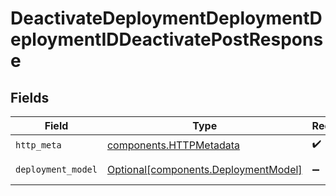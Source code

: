 # DeactivateDeploymentDeploymentDeploymentIDDeactivatePostResponse


## Fields

| Field                                                                              | Type                                                                               | Required                                                                           | Description                                                                        |
| ---------------------------------------------------------------------------------- | ---------------------------------------------------------------------------------- | ---------------------------------------------------------------------------------- | ---------------------------------------------------------------------------------- |
| `http_meta`                                                                        | [components.HTTPMetadata](../../models/components/httpmetadata.md)                 | :heavy_check_mark:                                                                 | N/A                                                                                |
| `deployment_model`                                                                 | [Optional[components.DeploymentModel]](../../models/components/deploymentmodel.md) | :heavy_minus_sign:                                                                 | Successful Response                                                                |